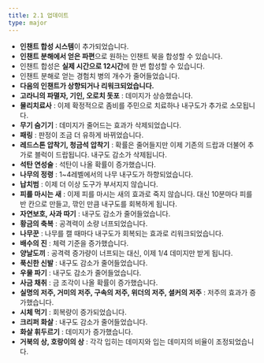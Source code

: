 ```yaml
---
title: 2.1 업데이트
type: major
---
```


* **인챈트 합성 시스템**이 추가되었습니다.
* **인챈트 분해에서 얻은 파편**으로 원하는 인챈트 북을 합성할 수 있습니다.
* 인챈트 합성은 **실제 시간으로 12시간**에 한 번 합성할 수 있습니다.
* 인챈트 분해로 얻는 경험치 병의 개수가 줄어들었습니다.
* **다음의 인챈트가 상향되거나 리워크되었습니다.**
* **고라니의 파멸자, 기인, 오로치 돗포** : 데미지가 상승했습니다.
* **물리치료사** : 이제 확정적으로 좀비를 주민으로 치료하나 내구도가 추가로 소모됩니다.
* **무기 숨기기** : 데미지가 줄어드는 효과가 삭제되었습니다.
* **패링** : 판정이 조금 더 유하게 바뀌었습니다.
* **레드스톤 압착기, 청금석 압착기** : 확률은 줄어들지만 이제 기존의 드랍과 더불어 추가로 블럭이 드랍됩니다. 내구도 감소가 삭제됩니다.
* **석탄 연성술** : 석탄이 나올 확률이 증가했습니다.
* **나무의 정령** : 1~4레벨에서의 나무 내구도가 하향되었습니다.
* **납치범** : 이제 더 이상 도구가 부서지지 않습니다.
* **피를 마시는 새** : 이제 피를 마시는 새의 효과로 죽지 않습니다. 대신 10분마다 피를 반 칸으로 만들고, 깎인 만큼 내구도를 회복하게 됩니다.
* **자연보호, 사과 따기** : 내구도 감소가 줄어들었습니다.
* **황금의 축복** : 공격력이 소량 너프되었습니다.
* **나무꾼** : 나무를 캘 때마다 내구도가 회복되는 효과로 리워크되었습니다.
* **배수의 진** : 체력 기준을 증가했습니다.
* **양날도끼** : 공격력 증가량이 너프되는 대신, 이제 1/4 데미지만 받게 됩니다.
* **푹신한 신발** : 내구도 감소가 줄어들었습니다.
* **우물 파기** : 내구도 감소가 줄어들었습니다.
* **사금 채취** : 금 조각이 나올 확률이 증가했습니다.
* **실명의 저주, 거미의 저주, 구속의 저주, 위더의 저주, 셜커의 저주** : 저주의 효과가 증가했습니다.
* **시체 먹기** : 회복량이 증가되었습니다.
* **크리퍼 화살** : 내구도 감소가 줄어들었습니다.
* **화살 휘두르기** : 데미지가 증가했습니다.
* **거북의 상, 호랑이의 상** : 각각 입히는 데미지와 입는 데미지의 비율이 조정되었습니다.&nbsp;